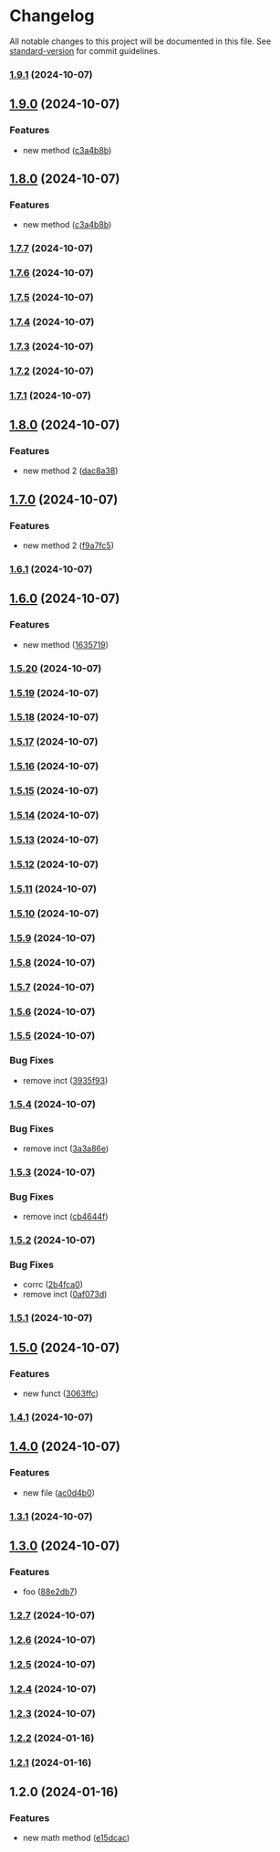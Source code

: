 # Changelog

All notable changes to this project will be documented in this file. See [standard-version](https://github.com/conventional-changelog/standard-version) for commit guidelines.

### [1.9.1](https://github.com/dcortesnet/Nodejs-githooks-husky/compare/v1.9.0...v1.9.1) (2024-10-07)

## [1.9.0](https://github.com/dcortesnet/Nodejs-githooks-husky/compare/v1.7.7...v1.9.0) (2024-10-07)


### Features

* new method ([c3a4b8b](https://github.com/dcortesnet/Nodejs-githooks-husky/commit/c3a4b8bbc3fa8a2e3884b63a5f1c93963e14d19c))

## [1.8.0](https://github.com/dcortesnet/Nodejs-githooks-husky/compare/v1.7.7...v1.8.0) (2024-10-07)


### Features

* new method ([c3a4b8b](https://github.com/dcortesnet/Nodejs-githooks-husky/commit/c3a4b8bbc3fa8a2e3884b63a5f1c93963e14d19c))

### [1.7.7](https://github.com/dcortesnet/Nodejs-githooks-husky/compare/v1.7.6...v1.7.7) (2024-10-07)

### [1.7.6](https://github.com/dcortesnet/Nodejs-githooks-husky/compare/v1.7.5...v1.7.6) (2024-10-07)

### [1.7.5](https://github.com/dcortesnet/Nodejs-githooks-husky/compare/v1.7.4...v1.7.5) (2024-10-07)

### [1.7.4](https://github.com/dcortesnet/Nodejs-githooks-husky/compare/v1.7.3...v1.7.4) (2024-10-07)

### [1.7.3](https://github.com/dcortesnet/Nodejs-githooks-husky/compare/v1.7.2...v1.7.3) (2024-10-07)

### [1.7.2](https://github.com/dcortesnet/Nodejs-githooks-husky/compare/v1.7.1...v1.7.2) (2024-10-07)

### [1.7.1](https://github.com/dcortesnet/Nodejs-githooks-husky/compare/v1.8.0...v1.7.1) (2024-10-07)

## [1.8.0](https://github.com/dcortesnet/Nodejs-githooks-husky/compare/v1.7.0...v1.8.0) (2024-10-07)


### Features

* new method 2 ([dac8a38](https://github.com/dcortesnet/Nodejs-githooks-husky/commit/dac8a38db8bb50c99624e1771f7bb8722bb3f343))

## [1.7.0](https://github.com/dcortesnet/Nodejs-githooks-husky/compare/v1.6.1...v1.7.0) (2024-10-07)


### Features

* new method 2 ([f9a7fc5](https://github.com/dcortesnet/Nodejs-githooks-husky/commit/f9a7fc57c78fb50f8e21c97a44878db546b69df7))

### [1.6.1](https://github.com/dcortesnet/Nodejs-githooks-husky/compare/v1.6.0...v1.6.1) (2024-10-07)

## [1.6.0](https://github.com/dcortesnet/Nodejs-githooks-husky/compare/v1.5.20...v1.6.0) (2024-10-07)


### Features

* new method ([1635719](https://github.com/dcortesnet/Nodejs-githooks-husky/commit/1635719791b476772108a8fcbd1e9aee83cf152c))

### [1.5.20](https://github.com/dcortesnet/Nodejs-githooks-husky/compare/v1.5.19...v1.5.20) (2024-10-07)

### [1.5.19](https://github.com/dcortesnet/Nodejs-githooks-husky/compare/v1.5.18...v1.5.19) (2024-10-07)

### [1.5.18](https://github.com/dcortesnet/Nodejs-githooks-husky/compare/v1.5.17...v1.5.18) (2024-10-07)

### [1.5.17](https://github.com/dcortesnet/Nodejs-githooks-husky/compare/v1.5.16...v1.5.17) (2024-10-07)

### [1.5.16](https://github.com/dcortesnet/Nodejs-githooks-husky/compare/v1.5.15...v1.5.16) (2024-10-07)

### [1.5.15](https://github.com/dcortesnet/Nodejs-githooks-husky/compare/v1.5.14...v1.5.15) (2024-10-07)

### [1.5.14](https://github.com/dcortesnet/Nodejs-githooks-husky/compare/v1.5.13...v1.5.14) (2024-10-07)

### [1.5.13](https://github.com/dcortesnet/Nodejs-githooks-husky/compare/v1.5.12...v1.5.13) (2024-10-07)

### [1.5.12](https://github.com/dcortesnet/Nodejs-githooks-husky/compare/v1.5.11...v1.5.12) (2024-10-07)

### [1.5.11](https://github.com/dcortesnet/Nodejs-githooks-husky/compare/v1.5.10...v1.5.11) (2024-10-07)

### [1.5.10](https://github.com/dcortesnet/Nodejs-githooks-husky/compare/v1.5.9...v1.5.10) (2024-10-07)

### [1.5.9](https://github.com/dcortesnet/Nodejs-githooks-husky/compare/v1.5.8...v1.5.9) (2024-10-07)

### [1.5.8](https://github.com/dcortesnet/Nodejs-githooks-husky/compare/v1.5.7...v1.5.8) (2024-10-07)

### [1.5.7](https://github.com/dcortesnet/Nodejs-githooks-husky/compare/v1.5.6...v1.5.7) (2024-10-07)

### [1.5.6](https://github.com/dcortesnet/Nodejs-githooks-husky/compare/v1.5.5...v1.5.6) (2024-10-07)

### [1.5.5](https://github.com/dcortesnet/Nodejs-githooks-husky/compare/v1.5.4...v1.5.5) (2024-10-07)


### Bug Fixes

* remove inct ([3935f93](https://github.com/dcortesnet/Nodejs-githooks-husky/commit/3935f9324d5bec3a2754ec6f7ee23955ffe0595c))

### [1.5.4](https://github.com/dcortesnet/Nodejs-githooks-husky/compare/v1.5.3...v1.5.4) (2024-10-07)


### Bug Fixes

* remove inct ([3a3a86e](https://github.com/dcortesnet/Nodejs-githooks-husky/commit/3a3a86e95c0ddbe5d6475b75463dd955bf86e123))

### [1.5.3](https://github.com/dcortesnet/Nodejs-githooks-husky/compare/v1.5.2...v1.5.3) (2024-10-07)


### Bug Fixes

* remove inct ([cb4644f](https://github.com/dcortesnet/Nodejs-githooks-husky/commit/cb4644f4afdcf55cf9ef0c80f69ece71fb382cd8))

### [1.5.2](https://github.com/dcortesnet/Nodejs-githooks-husky/compare/v1.5.1...v1.5.2) (2024-10-07)


### Bug Fixes

* corrc ([2b4fca0](https://github.com/dcortesnet/Nodejs-githooks-husky/commit/2b4fca09ba763d9feb3b375cfc76cc99ac84a005))
* remove inct ([0af073d](https://github.com/dcortesnet/Nodejs-githooks-husky/commit/0af073d3d5e9e5b0519a0a206a5d0c6f5a8c1881))

### [1.5.1](https://github.com/dcortesnet/Nodejs-githooks-husky/compare/v1.5.0...v1.5.1) (2024-10-07)

## [1.5.0](https://github.com/dcortesnet/Nodejs-githooks-husky/compare/v1.4.1...v1.5.0) (2024-10-07)


### Features

* new funct ([3063ffc](https://github.com/dcortesnet/Nodejs-githooks-husky/commit/3063ffc1fd1ea44efff49692ecc2315c7ec87970))

### [1.4.1](https://github.com/dcortesnet/Nodejs-githooks-husky/compare/v1.4.0...v1.4.1) (2024-10-07)

## [1.4.0](https://github.com/dcortesnet/Nodejs-githooks-husky/compare/v1.3.1...v1.4.0) (2024-10-07)


### Features

* new file ([ac0d4b0](https://github.com/dcortesnet/Nodejs-githooks-husky/commit/ac0d4b08c710b226b4829eeaa6817736713a5ac3))

### [1.3.1](https://github.com/dcortesnet/Nodejs-githooks-husky/compare/v1.3.0...v1.3.1) (2024-10-07)

## [1.3.0](https://github.com/dcortesnet/Nodejs-githooks-husky/compare/v1.2.7...v1.3.0) (2024-10-07)


### Features

* foo ([88e2db7](https://github.com/dcortesnet/Nodejs-githooks-husky/commit/88e2db762bda1bc50a3c06bb2a276c99cfef5b6e))

### [1.2.7](https://github.com/dcortesnet/Nodejs-githooks-husky/compare/v1.2.6...v1.2.7) (2024-10-07)

### [1.2.6](https://github.com/dcortesnet/Nodejs-githooks-husky/compare/v1.2.5...v1.2.6) (2024-10-07)

### [1.2.5](https://github.com/dcortesnet/Nodejs-githooks-husky/compare/v1.2.4...v1.2.5) (2024-10-07)

### [1.2.4](https://github.com/dcortesnet/Nodejs-githooks-husky/compare/v1.2.3...v1.2.4) (2024-10-07)

### [1.2.3](https://github.com/dcortesnet/Nodejs-githooks-husky/compare/v1.2.1...v1.2.3) (2024-10-07)

### [1.2.2](https://github.com/dcortesnet/Nodejs-githooks-husky/compare/v1.2.1...v1.2.2) (2024-01-16)

### [1.2.1](https://github.com/dcortesnet/Nodejs-githooks-husky/compare/v1.2.0...v1.2.1) (2024-01-16)

## 1.2.0 (2024-01-16)


### Features

* new math method ([e15dcac](https://github.com/dcortesnet/Nodejs-githooks-husky/commit/e15dcacfd01a0fb8b35ca9b0016b27d5c4536384))
